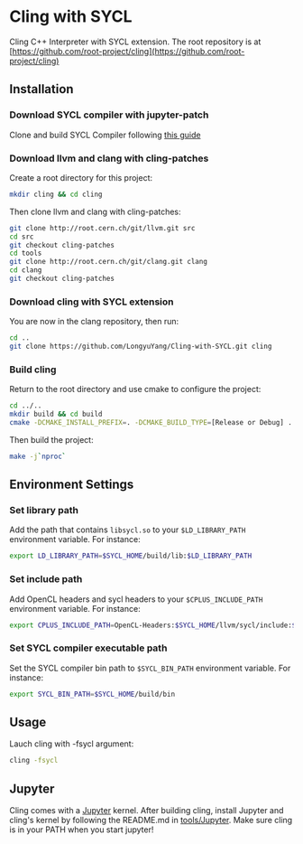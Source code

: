 Cling with SYCL
=========================================

Cling C++ Interpreter with SYCL extension. The root repository is at [https://github.com/root-project/cling](https://github.com/root-project/cling)

Installation
------------
### Download SYCL compiler with jupyter-patch
Clone and build SYCL Compiler following [this guide](https://github.com/ruiqi-gao/llvm/blob/jupyter-patch/sycl/doc/GetStartedWithSYCLCompiler.md)
### Download llvm and clang with cling-patches
Create a root directory for this project:
```bash
mkdir cling && cd cling
```
Then clone llvm and clang with cling-patches:
```bash
git clone http://root.cern.ch/git/llvm.git src
cd src
git checkout cling-patches
cd tools
git clone http://root.cern.ch/git/clang.git clang
cd clang
git checkout cling-patches
```
### Download cling with SYCL extension
You are now in the clang repository, then run:
```bash
cd ..
git clone https://github.com/LongyuYang/Cling-with-SYCL.git cling
```
### Build cling
Return to the root directory and use cmake to configure the project:
```bash
cd ../..
mkdir build && cd build
cmake -DCMAKE_INSTALL_PREFIX=. -DCMAKE_BUILD_TYPE=[Release or Debug] ../src
```
Then build the project:
```bash
make -j`nproc`
```

Environment Settings
------------
### Set library path
Add the path that contains `libsycl.so` to your `$LD_LIBRARY_PATH` environment variable. For instance:
```bash
export LD_LIBRARY_PATH=$SYCL_HOME/build/lib:$LD_LIBRARY_PATH
```
### Set include path
Add OpenCL headers and sycl headers to your `$CPLUS_INCLUDE_PATH` environment variable. For instance:
```bash
export CPLUS_INCLUDE_PATH=OpenCL-Headers:$SYCL_HOME/llvm/sycl/include:$CPLUS_INCLUDE_PATH
```
### Set SYCL compiler executable path
Set the SYCL compiler bin path to `$SYCL_BIN_PATH` environment variable. For instance:
```bash
export SYCL_BIN_PATH=$SYCL_HOME/build/bin
```

Usage
------------
Lauch cling with -fsycl argument:
```bash
cling -fsycl
```

Jupyter
------------
Cling comes with a [Jupyter](http://jupyter.org) kernel. After building cling,
install Jupyter and cling's kernel by following the README.md in
[tools/Jupyter](tools/Jupyter). Make sure cling is in your PATH when you start jupyter!
